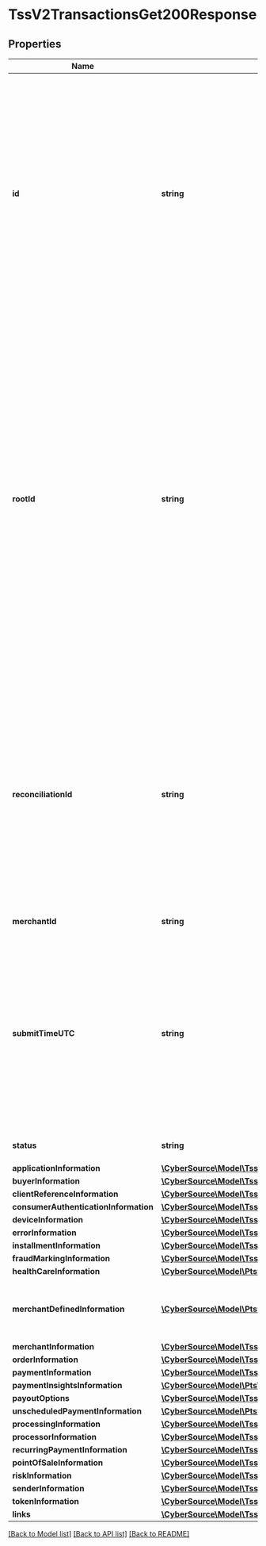 # TssV2TransactionsGet200Response

## Properties
Name | Type | Description | Notes
------------ | ------------- | ------------- | -------------
**id** | **string** | An unique identification number generated by Cybersource to identify the submitted request. Returned by all services. It is also appended to the endpoint of the resource. On incremental authorizations, this value with be the same as the identification number returned in the original authorization response. | [optional] 
**rootId** | **string** | Contains the transaction identifier for the first transaction in the series of transactions. For example, you might send an authorization request for a payment, followed by a capture request for that payment, and then a refund request for that captured payment. Each of those requests, if successful, creates a resource that is assigned an identifier, which is returned in the response. The rootId identifies the first ID in the series, which in this case would be the ID of the original authorization. | [optional] 
**reconciliationId** | **string** | Reference number for the transaction. Depending on how your Cybersource account is configured, this value could either be provided in the API request or generated by CyberSource. The actual value used in the request to the processor is provided back to you by Cybersource in the response. | [optional] 
**merchantId** | **string** | Your CyberSource merchant ID. | [optional] 
**submitTimeUTC** | **string** | Time of request in UTC. Format: &#x60;YYYY-MM-DDThh:mm:ssZ&#x60; **Example** &#x60;2016-08-11T22:47:57Z&#x60; equals August 11, 2016, at 22:47:57 (10:47:57 p.m.). The &#x60;T&#x60; separates the date and the time. The &#x60;Z&#x60; indicates UTC.  Returned by Cybersource for all services. | [optional] 
**status** | **string** | The status of the submitted transaction. | [optional] 
**applicationInformation** | [**\CyberSource\Model\TssV2TransactionsGet200ResponseApplicationInformation**](TssV2TransactionsGet200ResponseApplicationInformation.md) |  | [optional] 
**buyerInformation** | [**\CyberSource\Model\TssV2TransactionsGet200ResponseBuyerInformation**](TssV2TransactionsGet200ResponseBuyerInformation.md) |  | [optional] 
**clientReferenceInformation** | [**\CyberSource\Model\TssV2TransactionsGet200ResponseClientReferenceInformation**](TssV2TransactionsGet200ResponseClientReferenceInformation.md) |  | [optional] 
**consumerAuthenticationInformation** | [**\CyberSource\Model\TssV2TransactionsGet200ResponseConsumerAuthenticationInformation**](TssV2TransactionsGet200ResponseConsumerAuthenticationInformation.md) |  | [optional] 
**deviceInformation** | [**\CyberSource\Model\TssV2TransactionsGet200ResponseDeviceInformation**](TssV2TransactionsGet200ResponseDeviceInformation.md) |  | [optional] 
**errorInformation** | [**\CyberSource\Model\TssV2TransactionsGet200ResponseErrorInformation**](TssV2TransactionsGet200ResponseErrorInformation.md) |  | [optional] 
**installmentInformation** | [**\CyberSource\Model\TssV2TransactionsGet200ResponseInstallmentInformation**](TssV2TransactionsGet200ResponseInstallmentInformation.md) |  | [optional] 
**fraudMarkingInformation** | [**\CyberSource\Model\TssV2TransactionsGet200ResponseFraudMarkingInformation**](TssV2TransactionsGet200ResponseFraudMarkingInformation.md) |  | [optional] 
**healthCareInformation** | [**\CyberSource\Model\Ptsv2paymentsHealthCareInformation**](Ptsv2paymentsHealthCareInformation.md) |  | [optional] 
**merchantDefinedInformation** | [**\CyberSource\Model\Ptsv2paymentsMerchantDefinedInformation[]**](Ptsv2paymentsMerchantDefinedInformation.md) | The object containing the custom data that the merchant defines. | [optional] 
**merchantInformation** | [**\CyberSource\Model\TssV2TransactionsGet200ResponseMerchantInformation**](TssV2TransactionsGet200ResponseMerchantInformation.md) |  | [optional] 
**orderInformation** | [**\CyberSource\Model\TssV2TransactionsGet200ResponseOrderInformation**](TssV2TransactionsGet200ResponseOrderInformation.md) |  | [optional] 
**paymentInformation** | [**\CyberSource\Model\TssV2TransactionsGet200ResponsePaymentInformation**](TssV2TransactionsGet200ResponsePaymentInformation.md) |  | [optional] 
**paymentInsightsInformation** | [**\CyberSource\Model\PtsV2PaymentsPost201ResponsePaymentInsightsInformation**](PtsV2PaymentsPost201ResponsePaymentInsightsInformation.md) |  | [optional] 
**payoutOptions** | [**\CyberSource\Model\TssV2TransactionsGet200ResponsePayoutOptions**](TssV2TransactionsGet200ResponsePayoutOptions.md) |  | [optional] 
**unscheduledPaymentInformation** | [**\CyberSource\Model\Ptsv2paymentsUnscheduledPaymentInformation**](Ptsv2paymentsUnscheduledPaymentInformation.md) |  | [optional] 
**processingInformation** | [**\CyberSource\Model\TssV2TransactionsGet200ResponseProcessingInformation**](TssV2TransactionsGet200ResponseProcessingInformation.md) |  | [optional] 
**processorInformation** | [**\CyberSource\Model\TssV2TransactionsGet200ResponseProcessorInformation**](TssV2TransactionsGet200ResponseProcessorInformation.md) |  | [optional] 
**recurringPaymentInformation** | [**\CyberSource\Model\TssV2TransactionsGet200ResponseRecurringPaymentInformation**](TssV2TransactionsGet200ResponseRecurringPaymentInformation.md) |  | [optional] 
**pointOfSaleInformation** | [**\CyberSource\Model\TssV2TransactionsGet200ResponsePointOfSaleInformation**](TssV2TransactionsGet200ResponsePointOfSaleInformation.md) |  | [optional] 
**riskInformation** | [**\CyberSource\Model\TssV2TransactionsGet200ResponseRiskInformation**](TssV2TransactionsGet200ResponseRiskInformation.md) |  | [optional] 
**senderInformation** | [**\CyberSource\Model\TssV2TransactionsGet200ResponseSenderInformation**](TssV2TransactionsGet200ResponseSenderInformation.md) |  | [optional] 
**tokenInformation** | [**\CyberSource\Model\TssV2TransactionsGet200ResponseTokenInformation**](TssV2TransactionsGet200ResponseTokenInformation.md) |  | [optional] 
**links** | [**\CyberSource\Model\TssV2TransactionsGet200ResponseLinks**](TssV2TransactionsGet200ResponseLinks.md) |  | [optional] 

[[Back to Model list]](../README.md#documentation-for-models) [[Back to API list]](../README.md#documentation-for-api-endpoints) [[Back to README]](../README.md)



